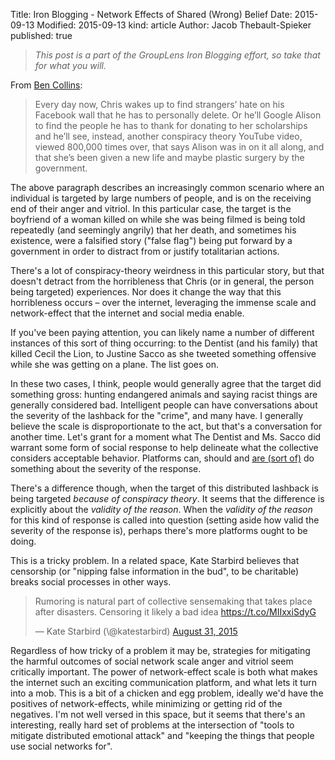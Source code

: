 Title: Iron Blogging - Network Effects of Shared (Wrong) Belief
Date: 2015-09-13
Modified: 2015-09-13
kind: article
Author: Jacob Thebault-Spieker
published: true

> _This post is a part of the GroupLens Iron Blogging effort, so take that for what you will._

From [Ben Collins](http://www.thedailybeast.com/articles/2015/09/13/what-do-you-say-to-a-roanoke-truther.html):

> Every day now, Chris wakes up to find strangers’ hate on his Facebook wall that he has to personally delete. Or he’ll Google Alison to find the people he has to thank for donating to her scholarships and he’ll see, instead, another conspiracy theory YouTube video, viewed 800,000 times over, that says Alison was in on it all along, and that she’s been given a new life and maybe plastic surgery by the government.

The above paragraph describes an increasingly common scenario where an individual is targeted by large numbers of people, and is on the receiving end of their anger and vitriol. In this particular case, the target is the boyfriend of a woman killed on while she was being filmed is being told repeatedly (and seemingly angrily) that her death, and sometimes his existence, were a falsified story ("false flag") being put forward by a government in order to distract from or justify totalitarian actions.

There's a lot of conspiracy-theory weirdness in this particular story, but that doesn't detract from the horribleness that Chris (or in general, the person being targeted) experiences. Nor does it change the way that this horribleness occurs – over the internet, leveraging the immense scale and network-effect that the internet and social media enable.

If you've been paying attention, you can likely name a number of different instances of this sort of thing occurring: to the Dentist (and his family) that killed Cecil the Lion, to Justine Sacco as she tweeted something offensive while she was getting on a plane. The list goes on.

In these two cases, I think, people would generally agree that the target did something gross: hunting endangered animals and saying racist things are generally considered bad. Intelligent people can have conversations about the severity of the lashback for the "crime", and many have. I generally believe the scale is disproportionate to the act, but that's a conversation for another time. Let's grant for a moment what The Dentist and Ms. Sacco did warrant some form of social response to help delineate what the collective considers acceptable behavior. Platforms can, should and [are (sort of)](http://readwrite.com/2015/02/27/twitter-harassment-countermeasures-not-enough) do something about the severity of the response.

There's a difference though, when the target of this distributed lashback is being targeted _because of conspiracy theory_. It seems that the difference is explicitly about the _validity of the reason_. When the _validity of the reason_ for this kind of response is called into question (setting aside how valid the severity of the response is), perhaps there's more platforms ought to be doing.

This is a tricky problem. In a related space, Kate Starbird believes that censorship (or "nipping false information in the bud", to be charitable) breaks social processes in other ways.

<blockquote class="twitter-tweet" lang="en"><p lang="en" dir="ltr">Rumoring is natural part of collective sensemaking that takes place after disasters. Censoring it likely a bad idea <a href="https://t.co/MIIxxiSdyG">https://t.co/MIIxxiSdyG</a></p>&mdash; Kate Starbird (\@katestarbird) <a href="https://twitter.com/katestarbird/status/638472736394743808">August 31, 2015</a></blockquote> <script async src="//platform.twitter.com/widgets.js" charset="utf-8"></script>
Regardless of how tricky of a problem it may be, strategies for mitigating the harmful outcomes of social network scale anger and vitriol seem critically important. The power of network-effect scale is both what makes the internet such an exciting communication platform, and what lets it turn into a mob. This is a bit of a chicken and egg problem, ideally we'd have the positives of network-effects, while minimizing or getting rid of the negatives. I'm not well versed in this space, but it seems that there's an interesting, really hard set of problems at the intersection of "tools to mitigate distributed emotional attack" and "keeping the things that people use social networks for".
